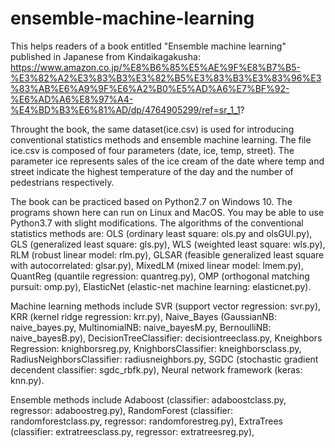 # ensemble-machine-learning
This helps readers of a book entitled "Ensemble machine learning" published in Japanese from Kindaikagakusha:
https://www.amazon.co.jp/%E8%B6%85%E5%AE%9F%E8%B7%B5-%E3%82%A2%E3%83%B3%E3%82%B5%E3%83%B3%E3%83%96%E3%83%AB%E6%A9%9F%E6%A2%B0%E5%AD%A6%E7%BF%92-%E6%AD%A6%E8%97%A4-%E4%BD%B3%E6%81%AD/dp/4764905299/ref=sr_1_1?

Throught the book, the same dataset(ice.csv) is used for introducing conventional statistics methods and ensemble machine learning.
The file ice.csv is composed of four parameters (date, ice, temp, street).
The parameter ice represents sales of the ice cream of the date where temp and street indicate the highest temperature of the day and the number of pedestrians respectively.

The book can be practiced based on Python2.7 on Windows 10. The programs shown here can run on Linux and MacOS. You may be able to use Python3.7 with slight modifications.
The algorithms of the conventional statistics methods are: OLS (ordinary least square: ols.py and olsGUI.py), GLS (generalized least square: gls.py), WLS (weighted least square: wls.py), RLM (robust linear model: rlm.py), GLSAR (feasible generalized least square with autocorrelated: glsar.py), MixedLM (mixed linear model: lmem.py), QuantReg (quantile regression: quantreg.py), OMP (orthogonal matching pursuit: omp.py), ElasticNet (elastic-net machine learning: elasticnet.py). 

Machine learning methods include SVR (support vector regression: svr.py), KRR (kernel ridge regression: krr.py), Naive_Bayes (GaussianNB: naive_bayes.py, MultinomialNB: naive_bayesM.py, BernoulliNB: naive_bayesB.py), DecisionTreeClassifier: decisiontreeclass.py, Kneighbors Regression: knighborsreg.py, KnighborsClassifier: kneighborsclass.py, RadiusNeighborsClassifier: radiusneighbors.py, SGDC (stochastic gradient decendent classifier: sgdc_rbfk.py), Neural network framework (keras: knn.py).

Ensemble methods include Adaboost (classifier: adaboostclass.py, regressor: adaboostreg.py), RandomForest (classifier: randomforestclass.py, regressor: randomforestreg.py), ExtraTrees (classifier: extratreesclass.py, regressor: extratreesreg.py), 
